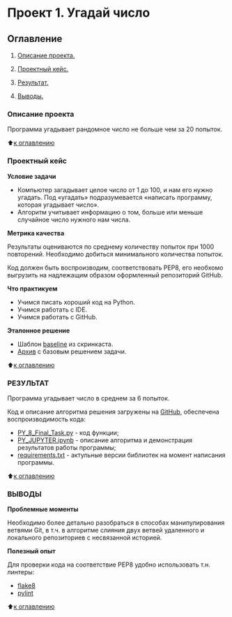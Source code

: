 # Проект 1. Угадай число

## Оглавление

1. [Описание проекта.](/project_0/Readme.md#Описание-проекта)

1. [Проектный кейс.](/project_0/Readme.md#Проектный-кейс)

1. [Результат.](/project_0/Readme.md#Результат)

1. [Выводы.](/project_0/Readme.md#Выводы)

### Описание проекта
Программа угадывает рандомное число не больше чем за 20 попыток.


⬆️[к оглавлению](/project_0/Readme.md#Оглавление)

### Проектный кейс

**Условие задачи**

*   Компьютер загадывает целое число от 1 до 100, и нам его нужно угадать. Под «угадать» подразумевается «написать программу, которая угадывает число».
*  Алгоритм учитывает информацию о том, больше или меньше случайное число нужного нам числа.

**Метрика качества**

Результаты оцениваются по среднему количеству попыток при 1000 повторений. Необходимо добиться минимального количества попыток.

Код должен быть воспроизводим, соответствовать PEP8, его необхомо выгрузить на надлежащим образом оформленный репозиторий GitHub. 

**Что практикуем**
*  Учимся писать хороший код на Python.
*  Учимся работать с IDE.
*  Учимся работать с GitHub.

**Эталонное решение**

*  Шаблон [baseline](https://colab.research.google.com/drive/1k2WZD8PWWOYFHrpAJoB2eZw06ID7KnFA) из скринкаста.
*  [Архив](https://lms.skillfactory.ru/assets/courseware/v1/f2a8fb0bf139c619f6b6d705f330e0ea/asset-v1:SkillFactory+DSPR-2.0+14JULY2021+type@asset+block/guess-number-task.zip) с базовым решением задачи.


⬆️[к оглавлению](/project_0/README.md#Оглавление)

### РЕЗУЛЬТАТ

Программа угадывает число в среднем за 6 попыток.

Код и описание алгоритма решения загружены на [GitHub](https://github.com/xndrf/SF-DS118/tree/master/project_0), обеспечена воспроизводимость кода:

*   [PY_8_Final_Task.py](/project_0/PY_8_Final_Task.py) - код функции;
*   [PY_JUPYTER.ipynb](/project_0/PY_8_JUPYTER.ipynb) - описание алгоритма и демонстрация результатов работы программы;
*   [requirements.txt](/project_0/requirements.txt) - актульные версии библиотек на момент написания программы.

⬆️[к оглавлению](/project_0/Readme.md#Оглавление)

### ВЫВОДЫ

**Проблемные моменты**

Необходимо более детально разобраться в способах манипулирования ветвями Git, в т.ч. в алгоритме слияния двух ветвей удаленного и локального репозиториев с несвязанной историей.

**Полезный опыт**

Для проверки кода на соответствие PEP8 удобно использовать т.н. линтеры:
* [flake8](https://flake8.pycqa.org/en/latest/)
* [pylint](https://www.pylint.org/)


⬆️[к оглавлению](/project_1/README.md#Оглавление)